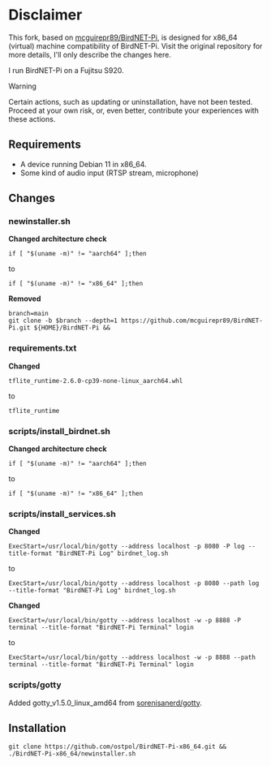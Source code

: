 # Disclaimer

This fork, based on [mcguirepr89/BirdNET-Pi](https://github.com/mcguirepr89/BirdNET-Pi), is designed for x86_64 (virtual) machine compatibility of BirdNET-Pi. Visit the original repository for more details, I'll only describe the changes here.

I run BirdNET-Pi on a Fujitsu S920.

> [!WARNING]
> Certain actions, such as updating or uninstallation, have not been tested. Proceed at your own risk, or, even better, contribute your experiences with these actions.

## Requirements
* A device running Debian 11 in x86_64.
* Some kind of audio input (RTSP stream, microphone)

## Changes
### newinstaller.sh

**Changed architecture check**
```
if [ "$(uname -m)" != "aarch64" ];then
```
to
```
if [ "$(uname -m)" != "x86_64" ];then
```

**Removed**
```
branch=main
git clone -b $branch --depth=1 https://github.com/mcguirepr89/BirdNET-Pi.git ${HOME}/BirdNET-Pi &&
```
### requirements.txt

**Changed**
```
tflite_runtime-2.6.0-cp39-none-linux_aarch64.whl
```
to
```
tflite_runtime
```
### scripts/install_birdnet.sh

**Changed architecture check**

```
if [ "$(uname -m)" != "aarch64" ];then
```
to
```
if [ "$(uname -m)" != "x86_64" ];then
```
### scripts/install_services.sh

**Changed**
```
ExecStart=/usr/local/bin/gotty --address localhost -p 8080 -P log --title-format "BirdNET-Pi Log" birdnet_log.sh
```
to
```
ExecStart=/usr/local/bin/gotty --address localhost -p 8080 --path log --title-format "BirdNET-Pi Log" birdnet_log.sh
```

**Changed**
```
ExecStart=/usr/local/bin/gotty --address localhost -w -p 8888 -P terminal --title-format "BirdNET-Pi Terminal" login
```
to
```
ExecStart=/usr/local/bin/gotty --address localhost -w -p 8888 --path terminal --title-format "BirdNET-Pi Terminal" login
```

### scripts/gotty

Added gotty_v1.5.0_linux_amd64 from [sorenisanerd/gotty](https://github.com/sorenisanerd/gotty).



## Installation
```
git clone https://github.com/ostpol/BirdNET-Pi-x86_64.git && ./BirdNET-Pi-x86_64/newinstaller.sh
```